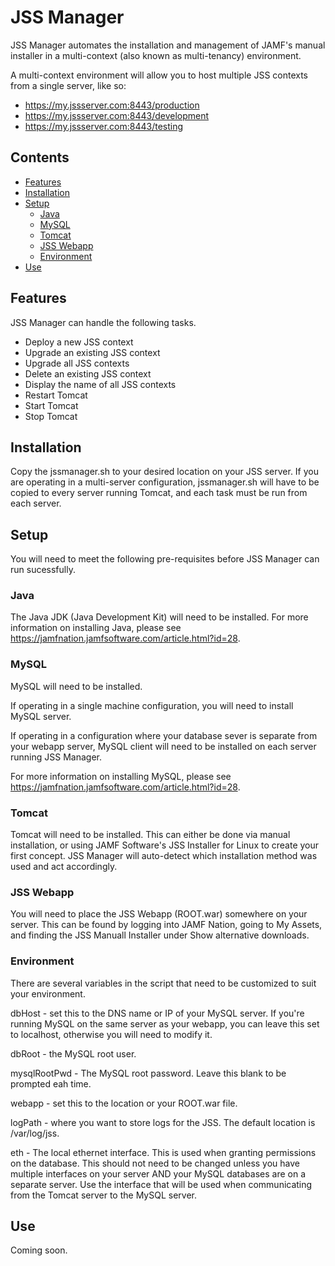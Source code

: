 # JSS Manager

JSS Manager automates the installation and management of JAMF's manual installer in a multi-context (also known as multi-tenancy) environment.

A multi-context environment will allow you to host multiple JSS contexts from a single server, like so:

- https://my.jssserver.com:8443/production
- https://my.jssserver.com:8443/development
- https://my.jssserver.com:8443/testing

## Contents

- [Features](#features)
- [Installation](#installation)
- [Setup](#setup)
  - [Java](#java)
  - [MySQL](#mysql)
  - [Tomcat](#tomcat)
  - [JSS Webapp](#jss-webapp)
  - [Environment](#environment)
- [Use](#use) 


## Features

JSS Manager can handle the following tasks.

- Deploy a new JSS context
- Upgrade an existing JSS context
- Upgrade all JSS contexts
- Delete an existing JSS context
- Display the name of all JSS contexts
- Restart Tomcat
- Start Tomcat
- Stop Tomcat

## Installation

Copy the jssmanager.sh to your desired location on your JSS server. If you are operating in a multi-server configuration, jssmanager.sh will have to be copied to every server running Tomcat, and each task must be run from each server.

## Setup

You will need to meet the following pre-requisites before JSS Manager can run sucessfully.

### Java

The Java JDK (Java Development Kit) will need to be installed. For more information on installing Java, please see https://jamfnation.jamfsoftware.com/article.html?id=28.

### MySQL

MySQL will need to be installed.

If operating in a single machine configuration, you will need to install MySQL server.

If operating in a configuration where your database sever is separate from your webapp server, MySQL client will need to be installed on each server running JSS Manager.

For more information on installing MySQL, please see https://jamfnation.jamfsoftware.com/article.html?id=28.

### Tomcat

Tomcat will need to be installed. This can either be done via manual installation, or using JAMF Software's JSS Installer for Linux to create your first concept. JSS Manager will auto-detect which installation method was used and act accordingly.

### JSS Webapp

You will need to place the JSS Webapp (ROOT.war) somewhere on your server. This can be found by logging into JAMF Nation, going to My Assets, and finding the JSS Manuall Installer under Show alternative downloads.

### Environment

There are several variables in the script that need to be customized to suit your environment. 

dbHost - set this to the DNS name or IP of your MySQL server. If you're running MySQL on the same server as your webapp, you can leave this set to localhost, otherwise you will need to modify it.

dbRoot - the MySQL root user.

mysqlRootPwd - The MySQL root password. Leave this blank to be prompted eah time.

webapp - set this to the location or your ROOT.war file. 

logPath - where you want to store logs for the JSS. The default location is /var/log/jss.

eth - The local ethernet interface. This is used when granting permissions on the database. This should not need to be changed unless you have multiple interfaces on your server AND your MySQL databases are on a separate server. Use the interface that will be used when communicating from the Tomcat server to the MySQL server.

## Use

Coming soon.
